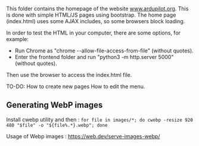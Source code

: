 This folder contains the homepage of the website www.ardupilot.org. This is done with simple HTML/JS pages using bootstrap. The home page (index.html) uses some AJAX includes, so some browsers block loading. 

In order to test the HTML in your computer, there are some options, for example: 

- Run Chrome as "chrome --allow-file-access-from-file" (without quotes). 
- Enter the frontend folder and run "python3 -m http.server 5000" (without quotes). 

Then use the browser to access the index.html file. 

TO-DO: 
How to create new pages 
How to edit the menu.

## Generating WebP images

 Install cwebp utility and then :
`for file in images/*; do cwebp -resize 920 480 "$file" -o "${file%.*}.webp"; done`

Usage of Webp images : https://web.dev/serve-images-webp/
